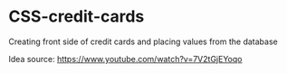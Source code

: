 # CSS-credit-cards
Creating front side of credit cards and placing values from the database

Idea source: https://www.youtube.com/watch?v=7V2tGjEYoqo
